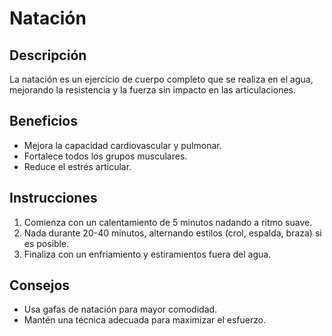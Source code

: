 # Natación

## Descripción
La natación es un ejercicio de cuerpo completo que se realiza en el agua, mejorando la resistencia y la fuerza sin impacto en las articulaciones.

## Beneficios
- Mejora la capacidad cardiovascular y pulmonar.
- Fortalece todos los grupos musculares.
- Reduce el estrés articular.

## Instrucciones
1. Comienza con un calentamiento de 5 minutos nadando a ritmo suave.
2. Nada durante 20-40 minutos, alternando estilos (crol, espalda, braza) si es posible.
3. Finaliza con un enfriamiento y estiramientos fuera del agua.

## Consejos
- Usa gafas de natación para mayor comodidad.
- Mantén una técnica adecuada para maximizar el esfuerzo.
